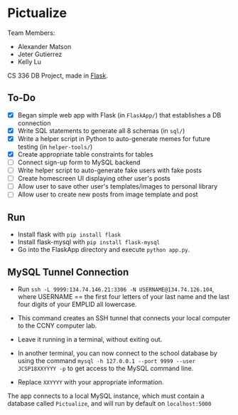 # Pictualize
Team Members:
* Alexander Matson
* Jeter Gutierrez
* Kelly Lu

CS 336 DB Project, made in [Flask](https://code.tutsplus.com/tutorials/creating-a-web-app-from-scratch-using-python-flask-and-mysql--cms-22972).

## To-Do
- [x] Began simple web app with Flask (in `FlaskApp/`) that establishes a DB connection
- [x] Write SQL statements to generate all 8 schemas (in `sql/`)
- [x] Write a helper script in Python to auto-generate memes for future testing (in `helper-tools/`)
- [x] Create appropriate table constraints for tables
- [ ] Connect sign-up form to MySQL backend
- [ ] Write helper script to auto-generate fake users with fake posts
- [ ] Create homescreen UI displaying other user's posts
- [ ] Allow user to save other user's templates/images to personal library
- [ ] Allow user to create new posts from image template and post

## Run
* Install flask with `pip install flask`
* Install flask-mysql with `pip install flask-mysql`
* Go into the FlaskApp directory and execute `python app.py`.

## MySQL Tunnel Connection
* Run `ssh -L 9999:134.74.146.21:3306 -N USERNAME@134.74.126.104`, where USERNAME == the
 first four letters of your last name and the last four digits of your EMPLID all lowercase. 

* This command creates an SSH tunnel that connects your local computer to the CCNY computer lab. 

* Leave it running in a terminal, without exiting out. 

* In another terminal, you can now connect to the school database by using the command 
  `mysql -h 127.0.0.1 --port 9999 --user JCSP18XXYYYY -p` to get access to the MySQL command line.

* Replace `XXYYYY` with your appropriate information.  

The app connects to a local MySQL instance, which must contain a database called `Pictualize`,
and will run by default on `localhost:5000`
